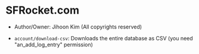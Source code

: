 # SFRocket.com

* Author/Owner: Jihoon Kim (All copyrights reserved)

* `account/download-csv`: Downloads the entire database as CSV (you need "an_add_log_entry" permission)
